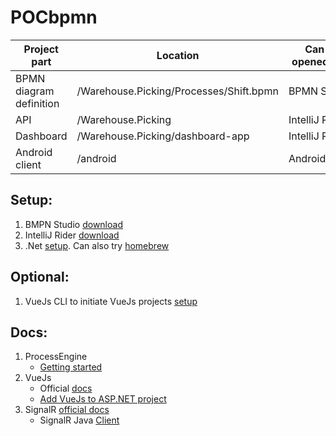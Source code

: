 # POCbpmn

Project part | Location | Can be opened with
------------ | ------------- | -------------
BPMN diagram definition | /Warehouse.Picking/Processes/Shift.bpmn | BPMN Studio
API | /Warehouse.Picking | IntelliJ Rider
Dashboard | /Warehouse.Picking/dashboard-app | IntelliJ Rider
Android client | /android | AndroidStudio

## Setup:

1. BMPN Studio [download](https://www.process-engine.io/downloads/)
2. IntelliJ Rider [download](https://www.jetbrains.com/rider/)
3. .Net [setup](https://docs.microsoft.com/en-us/dotnet/core/install/macos). Can also
   try [homebrew](https://formulae.brew.sh/cask/dotnet)

## Optional:

1. VueJs CLI to initiate VueJs projects [setup](https://cli.vuejs.org/guide/installation.html)

## Docs:

1. ProcessEngine
    * [Getting started](https://www.process-engine.io/docs/getting-started/)
2. VueJs
    * Official [docs](https://vuejs.org/v2/guide/)
    * [Add VueJs to ASP.NET project](https://medium.com/@weicheng0324094/the-easiest-way-to-build-a-spa-in-asp-net-core-vuejs-part-1-9c77de876d6d)
3. SignalR [official docs](https://docs.microsoft.com/en-us/aspnet/core/signalr/introduction?view=aspnetcore-5.0)
    * SignalR Java [Client](https://docs.microsoft.com/en-us/aspnet/core/signalr/java-client?view=aspnetcore-5.0)